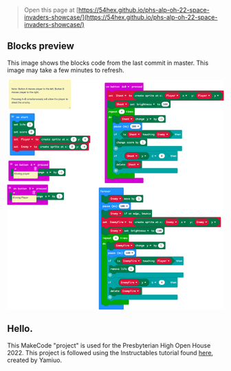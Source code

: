 
> Open this page at [https://54hex.github.io/phs-alp-oh-22-space-invaders-showcase/](https://54hex.github.io/phs-alp-oh-22-space-invaders-showcase/)

## Blocks preview

This image shows the blocks code from the last commit in master.
This image may take a few minutes to refresh.

![A rendered view of the blocks](https://github.com/54hex/phs-alp-oh-22-space-invaders-showcase/raw/master/.github/makecode/blocks.png)

## Hello. 
This MakeCode "project" is used for the Presbyterian High Open House 2022. 
This project is followed using the Instructables tutorial found <a href="https://www.instructables.com/Microbit-MakeCode-Space-Invader/">here</a>, created by Yamiuo.
